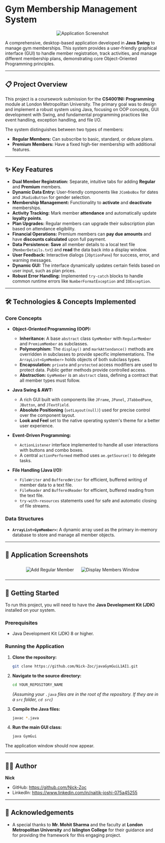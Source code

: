 # Gym Membership Management System

<p align="center">
  <img src="https://via.placeholder.com/700x350.png?text=Gym+Management+System+Screenshot" alt="Application Screenshot">
  <!-- TODO: Replace the placeholder URL above with a real screenshot of your application. 
       For example: <img src="assets/main-gui.png" alt="Application Screenshot"> -->
</p>

A comprehensive, desktop-based application developed in **Java Swing** to manage gym memberships. This system provides a user-friendly graphical interface (GUI) to handle member registration, track activities, and manage different membership plans, demonstrating core Object-Oriented Programming principles.

---

## 📋 Project Overview

This project is a coursework submission for the **CS4001NI: Programming** module at London Metropolitan University. The primary goal was to design and implement a robust system using Java, focusing on OOP concepts, GUI development with Swing, and fundamental programming practices like event handling, exception handling, and file I/O.

The system distinguishes between two types of members:
* **Regular Members:** Can subscribe to basic, standard, or deluxe plans.
* **Premium Members:** Have a fixed high-tier membership with additional features.

---

## ✨ Key Features

* **Dual Member Registration:** Separate, intuitive tabs for adding **Regular** and **Premium** members.
* **Dynamic Data Entry:** User-friendly components like `JComboBox` for dates and `JRadioButton` for gender selection.
* **Membership Management:** Functionality to **activate** and **deactivate** memberships.
* **Activity Tracking:** Mark member **attendance** and automatically update **loyalty points**.
* **Plan Upgrades:** Regular members can upgrade their subscription plan based on attendance eligibility.
* **Financial Operations:** Premium members can **pay due amounts** and have **discounts calculated** upon full payment.
* **Data Persistence:** **Save** all member details to a local text file (`MemberDetails.txt`) and **read** the data back into a display window.
* **User Feedback:** Interactive dialogs (`JOptionPane`) for success, error, and warning messages.
* **Dynamic GUI:** The interface dynamically updates certain fields based on user input, such as plan prices.
* **Robust Error Handling:** Implemented `try-catch` blocks to handle common runtime errors like `NumberFormatException` and `IOException`.

---

## 🛠️ Technologies & Concepts Implemented

### Core Concepts
* **Object-Oriented Programming (OOP):**
    * **Inheritance:** A base `abstract` class `GymMember` with `RegularMember` and `PremiumMember` as subclasses.
    * **Polymorphism:** The `display()` and `markAttendance()` methods are overridden in subclasses to provide specific implementations. The `ArrayList<GymMember>` holds objects of both subclass types.
    * **Encapsulation:** `private` and `protected` access modifiers are used to protect data. Public getter methods provide controlled access.
    * **Abstraction:** `GymMember` is an `abstract` class, defining a contract that all member types must follow.

* **Java Swing & AWT:**
    * A rich GUI built with components like `JFrame`, `JPanel`, `JTabbedPane`, `JButton`, and `JTextField`.
    * **Absolute Positioning** (`setLayout(null)`) used for precise control over the component layout.
    * **Look and Feel** set to the native operating system's theme for a better user experience.

* **Event-Driven Programming:**
    * `ActionListener` interface implemented to handle all user interactions with buttons and combo boxes.
    * A central `actionPerformed` method uses `ae.getSource()` to delegate tasks.

* **File Handling (Java I/O):**
    * `FileWriter` and `BufferedWriter` for efficient, buffered writing of member data to a text file.
    * `FileReader` and `BufferedReader` for efficient, buffered reading from the text file.
    * `try-with-resources` statements used for safe and automatic closing of file streams.

### Data Structures
* **`ArrayList<GymMember>`:** A dynamic array used as the primary in-memory database to store and manage all member objects.

---

## 📸 Application Screenshots

<!-- TODO: Add more screenshots or even GIFs here to showcase different features! -->
<!-- Create a folder named 'assets' in your repository and place your images there. -->

<p align="center">
  <img src="https://via.placeholder.com/400x250.png?text=Add+Regular+Member" alt="Add Regular Member" style="margin: 10px;"/>
  <img src="https://via.placeholder.com/400x250.png?text=Display+All+Members" alt="Display Members Window" style="margin: 10px;"/>
  <!-- Example: <img src="assets/add-member.gif" alt="Adding a new member"/> -->
</p>

---

## 🚀 Getting Started

To run this project, you will need to have the **Java Development Kit (JDK)** installed on your system.

### Prerequisites
* Java Development Kit (JDK) 8 or higher.

### Running the Application
1.  **Clone the repository:**
    ```sh
    git clone https://github.com/Nick-Zoc/javaGymGuiL1AI1.git
    ```

2.  **Navigate to the source directory:**
    ```sh
    cd YOUR_REPOSITORY_NAME
    ```
    *(Assuming your `.java` files are in the root of the repository. If they are in a `src` folder, `cd src`)*

3.  **Compile the Java files:**
    ```sh
    javac *.java
    ```

4.  **Run the main GUI class:**
    ```sh
    java GymGui
    ```
The application window should now appear.

---

## 🧑‍💻 Author

**Nick**

* GitHub: https://github.com/Nick-Zoc
* LinkedIn: https://www.linkedin.com/in/naitik-joshi-075a45255

---

## 🙏 Acknowledgements

* A special thanks to **Mr. Mohit Sharma** and the faculty at **London Metropolitan University** and **Islington College** for their guidance and for providing the framework for this engaging project.
